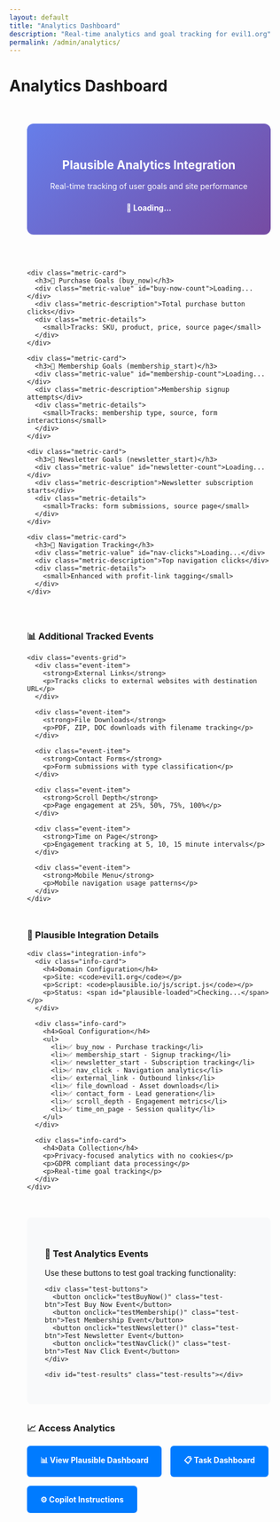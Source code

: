 ```yaml
---
layout: default
title: "Analytics Dashboard"
description: "Real-time analytics and goal tracking for evil1.org"
permalink: /admin/analytics/
---
```


# Analytics Dashboard

<div class="analytics-dashboard">
  
  <div class="dashboard-header">
    <h2>Plausible Analytics Integration</h2>
    <p>Real-time tracking of user goals and site performance</p>
    <div class="dashboard-status">
      <span id="analytics-status" class="status-indicator">🔄 Loading...</span>
    </div>
  </div>

  <div class="metrics-grid">
    
    <div class="metric-card">
      <h3>🛒 Purchase Goals (buy_now)</h3>
      <div class="metric-value" id="buy-now-count">Loading...</div>
      <div class="metric-description">Total purchase button clicks</div>
      <div class="metric-details">
        <small>Tracks: SKU, product, price, source page</small>
      </div>
    </div>
    
    <div class="metric-card">
      <h3>👥 Membership Goals (membership_start)</h3>
      <div class="metric-value" id="membership-count">Loading...</div>
      <div class="metric-description">Membership signup attempts</div>
      <div class="metric-details">
        <small>Tracks: membership type, source, form interactions</small>
      </div>
    </div>
    
    <div class="metric-card">
      <h3>📧 Newsletter Goals (newsletter_start)</h3>
      <div class="metric-value" id="newsletter-count">Loading...</div>
      <div class="metric-description">Newsletter subscription starts</div>
      <div class="metric-details">
        <small>Tracks: form submissions, source page</small>
      </div>
    </div>
    
    <div class="metric-card">
      <h3>🧭 Navigation Tracking</h3>
      <div class="metric-value" id="nav-clicks">Loading...</div>
      <div class="metric-description">Top navigation clicks</div>
      <div class="metric-details">
        <small>Enhanced with profit-link tagging</small>
      </div>
    </div>

  </div>

  <div class="events-section">
    <h3>📊 Additional Tracked Events</h3>
    
    <div class="events-grid">
      <div class="event-item">
        <strong>External Links</strong>
        <p>Tracks clicks to external websites with destination URL</p>
      </div>
      
      <div class="event-item">
        <strong>File Downloads</strong>
        <p>PDF, ZIP, DOC downloads with filename tracking</p>
      </div>
      
      <div class="event-item">
        <strong>Contact Forms</strong>
        <p>Form submissions with type classification</p>
      </div>
      
      <div class="event-item">
        <strong>Scroll Depth</strong>
        <p>Page engagement at 25%, 50%, 75%, 100%</p>
      </div>
      
      <div class="event-item">
        <strong>Time on Page</strong>
        <p>Engagement tracking at 5, 10, 15 minute intervals</p>
      </div>
      
      <div class="event-item">
        <strong>Mobile Menu</strong>
        <p>Mobile navigation usage patterns</p>
      </div>
    </div>
  </div>

  <div class="integration-section">
    <h3>🔗 Plausible Integration Details</h3>
    
    <div class="integration-info">
      <div class="info-card">
        <h4>Domain Configuration</h4>
        <p>Site: <code>evil1.org</code></p>
        <p>Script: <code>plausible.io/js/script.js</code></p>
        <p>Status: <span id="plausible-loaded">Checking...</span></p>
      </div>
      
      <div class="info-card">
        <h4>Goal Configuration</h4>
        <ul>
          <li>✅ buy_now - Purchase tracking</li>
          <li>✅ membership_start - Signup tracking</li>
          <li>✅ newsletter_start - Subscription tracking</li>
          <li>✅ nav_click - Navigation analytics</li>
          <li>✅ external_link - Outbound links</li>
          <li>✅ file_download - Asset downloads</li>
          <li>✅ contact_form - Lead generation</li>
          <li>✅ scroll_depth - Engagement metrics</li>
          <li>✅ time_on_page - Session quality</li>
        </ul>
      </div>
      
      <div class="info-card">
        <h4>Data Collection</h4>
        <p>Privacy-focused analytics with no cookies</p>
        <p>GDPR compliant data processing</p>
        <p>Real-time goal tracking</p>
      </div>
    </div>
  </div>

  <div class="testing-section">
    <h3>🧪 Test Analytics Events</h3>
    <p>Use these buttons to test goal tracking functionality:</p>
    
    <div class="test-buttons">
      <button onclick="testBuyNow()" class="test-btn">Test Buy Now Event</button>
      <button onclick="testMembership()" class="test-btn">Test Membership Event</button>
      <button onclick="testNewsletter()" class="test-btn">Test Newsletter Event</button>
      <button onclick="testNavClick()" class="test-btn">Test Nav Click Event</button>
    </div>
    
    <div id="test-results" class="test-results"></div>
  </div>

  <div class="links-section">
    <h3>📈 Access Analytics</h3>
    <div class="analytics-links">
      <a href="https://plausible.io/evil1.org" target="_blank" rel="noopener" class="analytics-link">
        📊 View Plausible Dashboard
      </a>
      <a href="/docs/backlog-dashboard/" class="analytics-link">
        📋 Task Dashboard
      </a>
      <a href="/.github/copilot-instructions.md" class="analytics-link">
        ⚙️ Copilot Instructions
      </a>
    </div>
  </div>

</div>

<script>
// Check if Plausible is loaded
function checkAnalyticsStatus() {
  const statusEl = document.getElementById('analytics-status');
  const plausibleStatusEl = document.getElementById('plausible-loaded');
  
  if (typeof window.plausible === 'function') {
    statusEl.innerHTML = '✅ Analytics Active';
    statusEl.className = 'status-indicator status-active';
    plausibleStatusEl.innerHTML = '✅ Loaded';
  } else {
    statusEl.innerHTML = '❌ Analytics Inactive';
    statusEl.className = 'status-indicator status-inactive';
    plausibleStatusEl.innerHTML = '❌ Not Loaded';
  }
  
  // Check if trackGoal function is available
  if (typeof window.trackGoal === 'function') {
    document.querySelector('.testing-section').style.display = 'block';
  }
}

// Test functions
function testBuyNow() {
  if (window.trackGoal) {
    window.trackGoal('buy_now', {
      sku: 'TEST001',
      product: 'Test Product',
      price: 29.99,
      source: 'analytics_dashboard_test'
    });
    showTestResult('Buy Now event fired with test data');
  } else {
    showTestResult('trackGoal function not available');
  }
}

function testMembership() {
  if (window.trackGoal) {
    window.trackGoal('membership_start', {
      membership_type: 'test',
      source: 'analytics_dashboard_test'
    });
    showTestResult('Membership event fired with test data');
  } else {
    showTestResult('trackGoal function not available');
  }
}

function testNewsletter() {
  if (window.trackGoal) {
    window.trackGoal('newsletter_start', {
      source: 'analytics_dashboard_test',
      form_id: 'test_form'
    });
    showTestResult('Newsletter event fired with test data');
  } else {
    showTestResult('trackGoal function not available');
  }
}

function testNavClick() {
  if (window.trackGoal) {
    window.trackGoal('nav_click', {
      item: 'test_nav',
      is_profit_link: true,
      source: 'analytics_dashboard_test'
    });
    showTestResult('Nav click event fired with test data');
  } else {
    showTestResult('trackGoal function not available');
  }
}

function showTestResult(message) {
  const resultsEl = document.getElementById('test-results');
  const timestamp = new Date().toLocaleTimeString();
  resultsEl.innerHTML = `<div class="test-result">[${timestamp}] ${message}</div>` + resultsEl.innerHTML;
}

// Initialize dashboard
document.addEventListener('DOMContentLoaded', function() {
  setTimeout(checkAnalyticsStatus, 1000); // Give analytics time to load
  
  // Mock metric values (replace with real data from Plausible API when available)
  document.getElementById('buy-now-count').textContent = 'See Plausible Dashboard';
  document.getElementById('membership-count').textContent = 'See Plausible Dashboard';
  document.getElementById('newsletter-count').textContent = 'See Plausible Dashboard';
  document.getElementById('nav-clicks').textContent = 'See Plausible Dashboard';
});
</script>

<style>
.analytics-dashboard {
  max-width: 1200px;
  margin: 0 auto;
  padding: 2rem;
}

.dashboard-header {
  text-align: center;
  margin-bottom: 3rem;
  padding: 2rem;
  background: linear-gradient(135deg, #667eea 0%, #764ba2 100%);
  color: white;
  border-radius: 12px;
}

.status-indicator {
  display: inline-block;
  padding: 0.5rem 1rem;
  border-radius: 6px;
  font-weight: bold;
}

.status-active {
  background: #d4edda;
  color: #155724;
}

.status-inactive {
  background: #f8d7da;
  color: #721c24;
}

.metrics-grid {
  display: grid;
  grid-template-columns: repeat(auto-fit, minmax(280px, 1fr));
  gap: 1.5rem;
  margin-bottom: 3rem;
}

.metric-card {
  background: white;
  border: 1px solid #e9ecef;
  border-radius: 8px;
  padding: 1.5rem;
  box-shadow: 0 2px 4px rgba(0,0,0,0.1);
  transition: transform 0.2s;
}

.metric-card:hover {
  transform: translateY(-2px);
}

.metric-card h3 {
  margin: 0 0 1rem 0;
  color: #495057;
  font-size: 1.1rem;
}

.metric-value {
  font-size: 2rem;
  font-weight: bold;
  color: #007bff;
  margin-bottom: 0.5rem;
}

.metric-description {
  color: #6c757d;
  margin-bottom: 0.5rem;
}

.metric-details {
  font-size: 0.85rem;
  color: #868e96;
}

.events-section, .integration-section {
  margin-bottom: 3rem;
}

.events-grid {
  display: grid;
  grid-template-columns: repeat(auto-fit, minmax(250px, 1fr));
  gap: 1rem;
}

.event-item {
  background: #f8f9fa;
  padding: 1rem;
  border-radius: 6px;
  border-left: 4px solid #007bff;
}

.event-item strong {
  display: block;
  margin-bottom: 0.5rem;
  color: #495057;
}

.integration-info {
  display: grid;
  grid-template-columns: repeat(auto-fit, minmax(300px, 1fr));
  gap: 1.5rem;
}

.info-card {
  background: white;
  border: 1px solid #e9ecef;
  border-radius: 6px;
  padding: 1.5rem;
}

.info-card h4 {
  margin: 0 0 1rem 0;
  color: #495057;
}

.info-card ul {
  margin: 0;
  padding-left: 1.5rem;
}

.info-card li {
  margin-bottom: 0.25rem;
}

.testing-section {
  background: #f8f9fa;
  padding: 2rem;
  border-radius: 8px;
  margin-bottom: 2rem;
}

.test-buttons {
  display: flex;
  gap: 1rem;
  margin-bottom: 1rem;
  flex-wrap: wrap;
}

.test-btn {
  padding: 0.75rem 1.5rem;
  background: #28a745;
  color: white;
  border: none;
  border-radius: 6px;
  cursor: pointer;
  font-weight: bold;
  transition: background 0.2s;
}

.test-btn:hover {
  background: #218838;
}

.test-results {
  max-height: 200px;
  overflow-y: auto;
  background: white;
  border: 1px solid #dee2e6;
  border-radius: 4px;
  padding: 1rem;
}

.test-result {
  padding: 0.5rem;
  border-bottom: 1px solid #e9ecef;
  font-family: monospace;
  font-size: 0.85rem;
}

.analytics-links {
  display: flex;
  gap: 1rem;
  flex-wrap: wrap;
}

.analytics-link {
  display: inline-block;
  padding: 1rem 1.5rem;
  background: #007bff;
  color: white;
  text-decoration: none;
  border-radius: 6px;
  font-weight: bold;
  transition: background 0.2s;
}

.analytics-link:hover {
  background: #0056b3;
  color: white;
}

@media (max-width: 768px) {
  .analytics-dashboard {
    padding: 1rem;
  }
  
  .metrics-grid {
    grid-template-columns: 1fr;
  }
  
  .test-buttons {
    flex-direction: column;
  }
  
  .analytics-links {
    flex-direction: column;
  }
}
</style>
